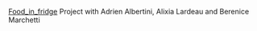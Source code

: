 [Food_in_fridge](https://berenou.github.io/Food_in_fridge/)
Project with Adrien Albertini, Alixia Lardeau and Berenice Marchetti
